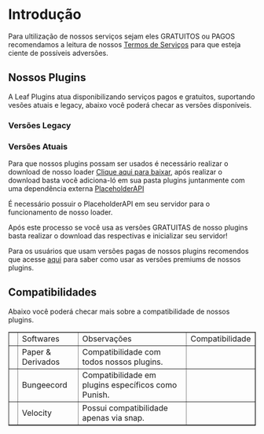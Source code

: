 # Introdução

<tip>
    <p>Para ultilização de nossos serviços sejam eles <control>GRATUITOS ou PAGOS</control> recomendamos a leitura de nossos <a href="termos-serviços.md">Termos de Serviços</a> para que esteja ciente de possíveis adversões.</p>
</tip>

## Nossos Plugins

<p>A Leaf Plugins atua disponibilizando serviços pagos e gratuitos, suportando vesões atuais e legacy, abaixo você poderá checar as versões disponíveis.</p>

### Versões Legacy
<secondary-label ref="version-1.7"/>
<secondary-label ref="version-1.8"/>
<secondary-label ref="version-1.12"/>

### Versões Atuais
<secondary-label ref="version-1.13"/>
<secondary-label ref="version-1.16"/>
<secondary-label ref="version-1.20"/>
<secondary-label ref="version-1.21.5"/>
<secondary-label ref="version-1.21.6"/>

<p>Para que nossos plugins possam ser usados é necessário realizar o download de nosso loader <a href="https://leafplugins.com/plugin/LeafPlugins">Clique aqui para baixar</a>, após realizar o download basta você adiciona-ló em sua pasta plugins juntanmente com uma dependência externa <a href="https://www.spigotmc.org/resources/placeholderapi.6245/">PlaceholderAPI</a></p>

<tip>É necessário possuir o PlaceholderAPI em seu servidor para o funcionamento de nosso loader.</tip>

<p>Após este processo se você usa as versões <control>GRATUITAS</control> de nosso plugins basta realizar o download das respectivas e inicializar seu servidor!</p>
<p>Para os usuários que usam versões pagas de nossos plugins recomendos que acesse <a href="versões-premium.md">aqui</a> para saber como usar as versões premiums de nossos plugins.</p>

## Compatibilidades

Abaixo você poderá checar mais sobre a compatibilidade de nossos plugins.

<table width="600" style="header-row" border="false">
    <tr>
        <td width="1"></td>
        <td><control>Softwares</control></td>
        <td><control>Observações</control></td>
        <td><control>Compatibilidade</control></td>
    </tr>
    <tr>
        <td width="1"></td>
        <td>Paper & Derivados</td>
        <td>Compatibilidade com todos nossos plugins.</td>
        <td><icon src="../images/filled-checked-checkbox (2).png"/></td>
    </tr>
    <tr>
        <td width="1"></td>
        <td>Bungeecord</td>
        <td>Compatibilidade em plugins específicos como Punish.</td>
        <td><icon src="../images/filled-checked-checkbox (2).png"/></td>
    </tr>
    <tr>
        <td width="1"></td>
        <td>Velocity</td>
        <td>Possui compatibilidade apenas via snap.</td>
        <td><icon src="../images/filled-checked-checkbox (2).png"/></td>
    </tr>
</table>